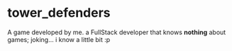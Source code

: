 # tower_defenders

A game developed by me.
a FullStack developer that knows **nothing** about games;
joking... i know a little bit :p
